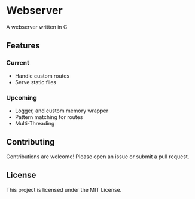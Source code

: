 # Webserver

A webserver written in C

## Features

### Current

 - Handle custom routes
 - Serve static files

### Upcoming

 - Logger, and custom memory wrapper
 - Pattern matching for routes
 - Multi-Threading

## Contributing

Contributions are welcome! Please open an issue or submit a pull request.

## License

This project is licensed under the MIT License.